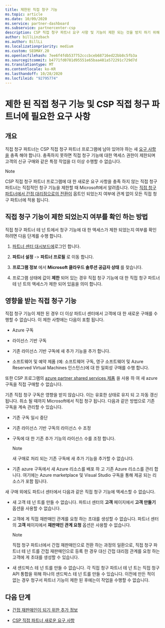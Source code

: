 ```yaml
---
title: 제한된 직접 청구 기능
ms.topic: article
ms.date: 10/09/2020
ms.service: partner-dashboard
ms.subservice: partnercenter-csp
description: CSP 직접 청구 파트너 요구 사항 및 기능이 제한 되는 것을 방지 하기 위해 수행할 작업에 대해 알아봅니다. 기능이 제한 되었는지 확인 합니다.
author: billLinzbach
ms.author: BillLi
ms.localizationpriority: medium
ms.custom: SEOMAY.20
ms.openlocfilehash: 7ee6f4fdb537752cccbceb68716ed22bb8c5fb3a
ms.sourcegitcommit: b4771fd0781d95551e65baa481a572291c729d7d
ms.translationtype: MT
ms.contentlocale: ko-KR
ms.lasthandoff: 10/28/2020
ms.locfileid: "92795774"
---
```

# <a name="restricted-direct-bill-capabilities-and-the-requirements-needed-for-csp-direct-bill-partners"></a>제한 된 직접 청구 기능 및 CSP 직접 청구 파트너에 필요한 요구 사항  

## <a name="overview"></a>개요

직접 청구 파트너는 CSP 직접 청구 파트너 프로그램에 남아 있어야 하는 새 [요구 사항을](direct-partner-new-requirements.md) 충족 해야 합니다. 충족하지 못하면 직접 청구 기능에 대한 액세스 권한이 제한되며 고객의 신규 구매와 같은 특정 작업을 더 이상 수행할 수 없습니다.

> [!Note]
> CSP 직접 청구 파트너 프로그램에 대 한 새로운 요구 사항을 충족 하지 않는 직접 청구 파트너는 직접적인 청구 기능을 제한할 때 Microsoft에서 알려줍니다. 이는 [직접 청구 파트너에서 간접 대리점으로의 전환이](transition-direct-to-indirect.md) 옵트인 되었는지 여부에 관계 없이 모든 직접 청구 파트너에 적용 됩니다.  

## <a name="how-to-tell-if-your-direct-bill-capabilities-has-been-restricted"></a>직접 청구 기능이 제한 되었는지 여부를 확인 하는 방법

직접 청구 파트너 테 넌 트에서 청구 기능에 대 한 액세스가 제한 되었는지 여부를 확인 하려면 다음 단계를 수행 합니다.

1. [파트너 센터 대시보드에](https://partner.microsoft.com/dashboard)로그인 합니다.

2. **파트너 설정**  ->  **파트너 프로필** 로 이동 합니다.

3. **프로그램 정보** 에서 **Microsoft 클라우드 솔루션 공급자 상태** 를 찾습니다.

4. 프로그램 상태에 값이 **제한** 되어 있는 경우 직접 청구 기능에 대 한 직접 청구 파트너 테 넌 트의 액세스가 제한 되어 있음을 의미 합니다.

## <a name="affected-direct-bill-capabilities"></a>영향을 받는 직접 청구 기능

직접 청구 기능이 제한 된 경우 더 이상 파트너 센터에서 고객에 대 한 새로운 구매를 수행할 수 없습니다. 이 제한 사항에는 다음이 포함 됩니다.

- Azure 구독

- 라이선스 기반 구독

- 기존 라이선스 기반 구독에 새 추가 기능을 추가 합니다.

- 소프트웨어 및 예약 제품 (예: 소프트웨어 구독, 영구 소프트웨어 및 Azure Reserved Virtual Machines 인스턴스)에 대 한 일회성 구매를 수행 합니다.

또한 CSP 프로그램의 [azure partner shared services 제품](shared-services.md) 을 사용 하 여 새 azure 구독을 직접 구매할 수 없습니다.

기존 직접 청구 구독은 영향을 받지 않습니다. 이는 유효한 상태로 유지 되 고 자동 갱신 됩니다. 취소 될 때까지 Microsoft에서 직접 청구 됩니다. 다음과 같은 방법으로 기존 구독을 계속 관리할 수 있습니다.

- 기존 구독 일시 중단

- 기존 라이선스 기반 구독의 라이선스 수 조정

- 구독에 대 한 기존 추가 기능의 라이선스 수를 조정 합니다. 
 
    >[!Note] 
    >새 구매로 처리 되는 기존 구독에 새 추가 기능을 추가할 수 없습니다.

- 기존 azure 구독에서 새 Azure 리소스를 배포 하 고 기존 Azure 리소스를 관리 합니다. 여기에는 Azure marketplace 및 Visual Studio 구독을 통해 제공 되는 리소스가 포함 됩니다.

새 구매 외에도 파트너 센터에서 다음과 같은 직접 청구 기능에 액세스할 수 없습니다.

- 새 고객 테 넌 트를 만들 수 없습니다. 파트너 센터의 **고객** 페이지에서 **고객 만들기** 옵션을 사용할 수 없습니다.

- 고객에 게 직접 재판매인 관계를 요청 하는 초대를 생성할 수 없습니다. 파트너 센터의 **고객** 페이지에서 **재판매인 관계 요청** 옵션은 사용할 수 없습니다.

    >[!NOTE]
    >직접 청구 파트너에서 간접 재판매인으로 전환 하는 과정의 일환으로, 직접 청구 파트너 테 넌 트를 간접 재판매인으로 등록 한 경우 대신 간접 대리점 관계를 요청 하는 고객에 게 초대를 생성할 수 있습니다.

- 새 샌드박스 테 넌 트를 만들 수 없습니다. 각 직접 청구 파트너 테 넌 트는 직접 청구 API 통합을 위해 하나의 샌드박스 테 넌 트를 만들 수 있습니다. 이전에 만든 적이 없는 경우 청구서 파트너 기능이 제한 된 후에는이 작업을 수행할 수 없습니다.  

## <a name="next-steps"></a>다음 단계

- [간접 재판매인이 되기 위한 추가 정보](https://assetsprod.microsoft.com/csp-directbill-to-indirect-transition.pdf)

- [CSP 직접 파트너 새로운 요구 사항](direct-partner-new-requirements.md)